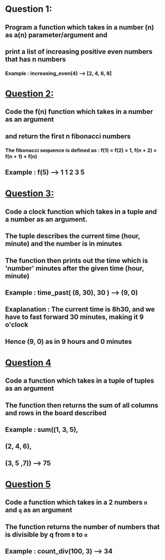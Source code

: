 # <int> Question 1: </ins>
## Program a function which takes in a number (n) as a(n) parameter/argument and
## print a list of increasing positive even numbers that has n numbers

### Example : increasing_even(4) --> [2, 4, 6, 8]

# <ins> Question 2: </ins>
## Code the f(n) function which takes in a number as an argument
## and return the first n fibonacci numbers
### The fibonacci sequence is defined as : f(1) = f(2) = 1, f(n + 2) = f(n + 1) + f(n)

## Example : f(5) --> 1 1 2 3 5

# <ins> Question 3: </ins>
## Code a clock function which takes in a tuple and a number as an argument.
## The tuple describes the current time (hour, minute) and the number is in minutes
## The function then prints out the time which is 'number' minutes after the given time (hour, minute)

## Example : time_past( (8, 30), 30 ) --> (9, 0)
## Exaplanation : The current time is 8h30, and we have to fast forward 30 minutes, making it 9 o'clock
## Hence (9, 0) as in 9 hours and 0 minutes

# <ins> Question 4 </ins>
## Code a function which takes in a tuple of tuples as an argument
## The function then returns the sum of all columns and rows in the board described
## Example : sum((1, 3, 5),
##               (2, 4, 6),
##               (3, 5 ,7)) --> 75

# <ins> Question 5 </ins>
## Code a function which takes in a 2 numbers `n` and `q` as an argument
## The function returns the number of numbers that is divisible by q from `0` to `n`
## Example : count_div(100, 3) --> 34
